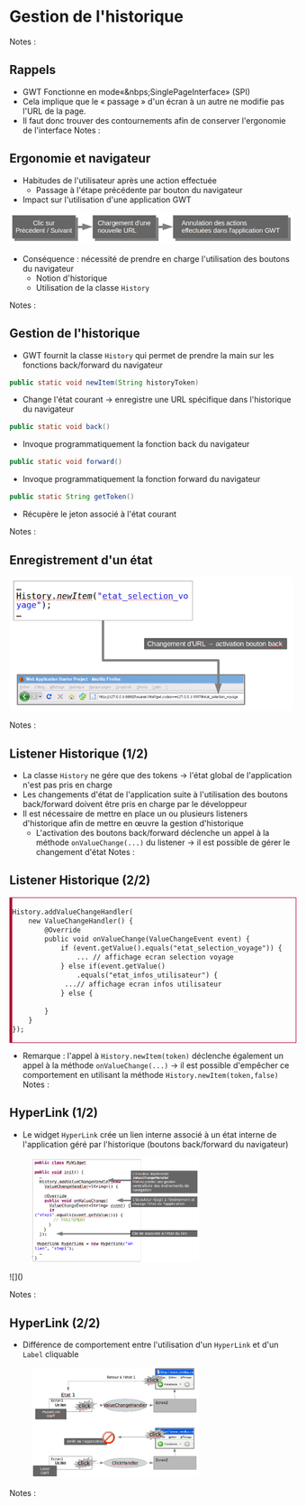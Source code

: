 # Gestion de l'historique

<!-- .slide: class="page-title" -->

Notes :



## Rappels

- GWT Fonctionne en mode«&nbps;SinglePageInterface» (SPI)
- Cela implique que le « passage » d'un écran à un autre ne modifie pas l'URL de la page.
- Il faut donc trouver des contournements afin de conserver l'ergonomie de l'interface
Notes :




## Ergonomie et navigateur

- Habitudes de l'utilisateur après une action effectuée
	- Passage à l'étape précédente par bouton du navigateur
- Impact sur l'utilisation d'une application GWT

![](ressources/images/10_historique/ergonomie.png)

- Conséquence : nécessité de prendre en charge l'utilisation des boutons du navigateur
	- Notion d'historique
	- Utilisation de la classe `History`

Notes :




## Gestion de l'historique

- GWT fournit la classe `History` qui permet de prendre la main sur les fonctions back/forward du navigateur
```java
public static void newItem(String historyToken)
```
- Change l'état courant → enregistre une URL spécifique dans l'historique du navigateur
```java
public static void back()
```
- Invoque programmatiquement la fonction back du navigateur
```java
public static void forward()
```
- Invoque programmatiquement la fonction forward du navigateur
```java
public static String getToken()
```
- Récupère le jeton associé à l'état courant

Notes :




## Enregistrement d'un état

![](ressources/images/10_historique/saveState.png)

Notes :




## Listener Historique (1/2)

- La classe `History` ne gére que des tokens → l'état global de l'application n'est pas pris en charge
- Les changements d'état de l'application suite à l'utilisation des boutons back/forward doivent être pris en charge par le développeur
- Il est nécessaire de mettre en place un ou plusieurs listeners d'historique afin de mettre en œuvre la gestion d'historique
	- L'activation des boutons back/forward déclenche un appel à la méthode `onValueChange(...)` du listener → il est possible de gérer le changement d'état
Notes :




## Listener Historique (2/2)

<pre style="border: 1px solid #b30c37;border-left: 5px solid #b30c37;width: 100%;">
<code class="java">
History.addValueChangeHandler(
	new ValueChangeHandler<String>() {
		@Override
		public void onValueChange(ValueChangeEvent<String> event) {
			if (event.getValue().equals("etat_selection_voyage")) {
				... // affichage ecran selection voyage
			} else if(event.getValue()
				.equals("etat_infos_utilisateur") {
			 ...// affichage ecran infos utilisateur
			} else {
		
		}
	}
});
</code>
</pre>

- Remarque : l'appel à `History.newItem(token)` déclenche également un appel à la méthode `onValueChange(...)` → il est possible d'empêcher ce comportement en utilisant la méthode `History.newItem(token,false)`
Notes :




## HyperLink (1/2)

- Le widget `HyperLink` crée un lien interne associé à un état interne de l'application géré par l'historique (boutons back/forward du navigateur)

<figure>
    <img src="ressources/images/10_historique/hyperlink.png" width="70%"/>
</figure>
![]()

Notes :




## HyperLink (2/2)

- Différence de comportement entre l'utilisation d'un `HyperLink` et d'un `Label` cliquable

<figure>
    <img src="ressources/images/10_historique/hyperlink2.png" width="70%"/>
</figure>

Notes :



<!-- .slide: class="page-questions" -->



<!-- .slide: class="page-tp9" -->
